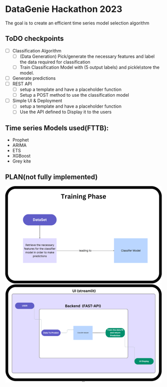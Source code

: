 
# DataGenie Hackathon 2023

The goal is to create an efficient time series model selection algorithm

## ToDO checkpoints

- [ ] Classification Algorithm
    - [ ] (Data Generation) Pick/generate the necessary features and label the data required for classification
    - [ ] Train Classification Model with (5 output labels) and pickle\store the model.
- [ ] Generate predictions  
- [ ] REST API
    - [ ] setup a template and have a placeholder function 
    - [ ] Setup a POST method to use the classification model 
- [ ] Simple UI & Deployment
    - [ ] setup a template and have a placeholder function 
    - [ ] Use the API defined to Display it to the users

## Time series Models used(FTTB):

- Prophet
- ARIMA
- ETS
- XGBoost
- Grey kite

## PLAN(not fully implemented)

![plot](Photos/simplified-overview.png)
![plot](Photos/overall.png)
